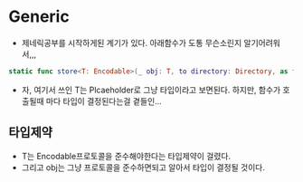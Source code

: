 # Generic
- 제네릭공부를 시작하게된 계기가 있다. 아래함수가 도통 무슨소린지 알기어려워서,,,
```swift
static func store<T: Encodable>(_ obj: T, to directory: Directory, as fileName: String) {}
```
- 자, 여기서 쓰인 T는 Plcaeholder로 그냥 타입이라고 보면된다. 하지만, 함수가 호출될때 마다 타입이 결정된다는걸 곁들인...
## 타입제약
- T는 Encodable프로토콜을 준수해야한다는 타입제약이 걸렸다.
- 그리고 obj는 그냥 프로토콜을 준수하면되고 알아서 타입이 결정될 것이다.
